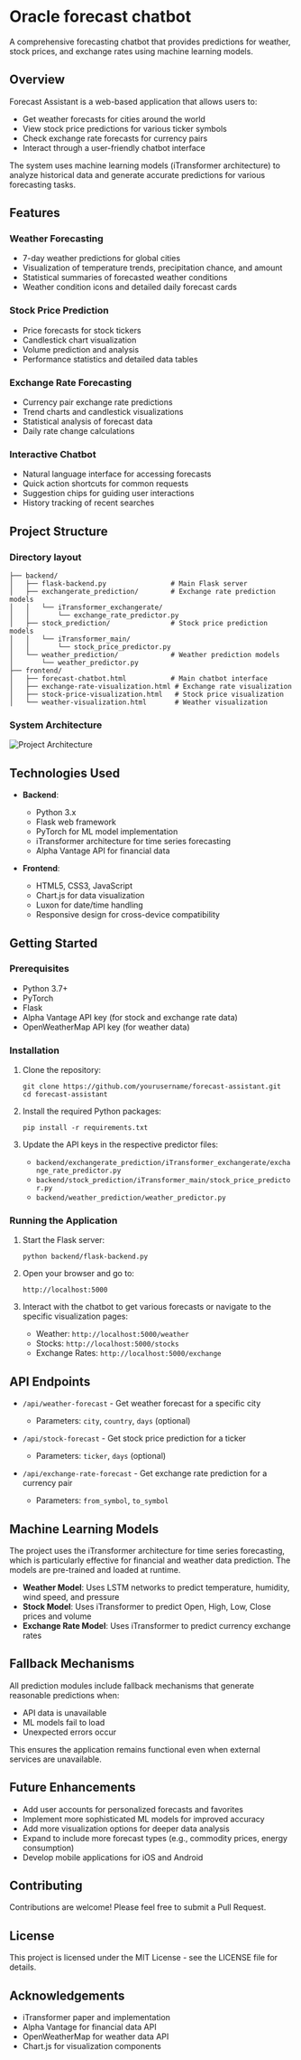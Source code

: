 # Oracle forecast chatbot

A comprehensive forecasting chatbot that provides predictions for weather, stock prices, and exchange rates using machine learning models.

## Overview

Forecast Assistant is a web-based application that allows users to:
- Get weather forecasts for cities around the world
- View stock price predictions for various ticker symbols
- Check exchange rate forecasts for currency pairs
- Interact through a user-friendly chatbot interface

The system uses machine learning models (iTransformer architecture) to analyze historical data and generate accurate predictions for various forecasting tasks.

## Features

### Weather Forecasting
- 7-day weather predictions for global cities
- Visualization of temperature trends, precipitation chance, and amount
- Statistical summaries of forecasted weather conditions
- Weather condition icons and detailed daily forecast cards

### Stock Price Prediction
- Price forecasts for stock tickers
- Candlestick chart visualization
- Volume prediction and analysis
- Performance statistics and detailed data tables

### Exchange Rate Forecasting
- Currency pair exchange rate predictions
- Trend charts and candlestick visualizations
- Statistical analysis of forecast data
- Daily rate change calculations

### Interactive Chatbot
- Natural language interface for accessing forecasts
- Quick action shortcuts for common requests
- Suggestion chips for guiding user interactions
- History tracking of recent searches

## Project Structure
### Directory layout 
```
├── backend/
│   ├── flask-backend.py                # Main Flask server
│   ├── exchangerate_prediction/        # Exchange rate prediction models
│   │   └── iTransformer_exchangerate/   
│   │       └── exchange_rate_predictor.py
│   ├── stock_prediction/               # Stock price prediction models
│   │   └── iTransformer_main/
│   │       └── stock_price_predictor.py
│   └── weather_prediction/             # Weather prediction models
│       └── weather_predictor.py
├── frontend/
│   ├── forecast-chatbot.html           # Main chatbot interface
│   ├── exchange-rate-visualization.html # Exchange rate visualization
│   ├── stock-price-visualization.html   # Stock price visualization
│   └── weather-visualization.html       # Weather visualization
```
### System Architecture
![Project Architecture](/system_architecture.png)

## Technologies Used

- **Backend**:
  - Python 3.x
  - Flask web framework
  - PyTorch for ML model implementation
  - iTransformer architecture for time series forecasting
  - Alpha Vantage API for financial data

- **Frontend**:
  - HTML5, CSS3, JavaScript
  - Chart.js for data visualization
  - Luxon for date/time handling
  - Responsive design for cross-device compatibility

## Getting Started

### Prerequisites
- Python 3.7+
- PyTorch
- Flask
- Alpha Vantage API key (for stock and exchange rate data)
- OpenWeatherMap API key (for weather data)

### Installation

1. Clone the repository:
   ```
   git clone https://github.com/yourusername/forecast-assistant.git
   cd forecast-assistant
   ```

2. Install the required Python packages:
   ```
   pip install -r requirements.txt
   ```

3. Update the API keys in the respective predictor files:
   - `backend/exchangerate_prediction/iTransformer_exchangerate/exchange_rate_predictor.py`
   - `backend/stock_prediction/iTransformer_main/stock_price_predictor.py`
   - `backend/weather_prediction/weather_predictor.py`

### Running the Application

1. Start the Flask server:
   ```
   python backend/flask-backend.py
   ```

2. Open your browser and go to:
   ```
   http://localhost:5000
   ```

3. Interact with the chatbot to get various forecasts or navigate to the specific visualization pages:
   - Weather: `http://localhost:5000/weather`
   - Stocks: `http://localhost:5000/stocks`
   - Exchange Rates: `http://localhost:5000/exchange`

## API Endpoints

- `/api/weather-forecast` - Get weather forecast for a specific city
  - Parameters: `city`, `country`, `days` (optional)

- `/api/stock-forecast` - Get stock price prediction for a ticker
  - Parameters: `ticker`, `days` (optional)

- `/api/exchange-rate-forecast` - Get exchange rate prediction for a currency pair
  - Parameters: `from_symbol`, `to_symbol`

## Machine Learning Models

The project uses the iTransformer architecture for time series forecasting, which is particularly effective for financial and weather data prediction. The models are pre-trained and loaded at runtime.

- **Weather Model**: Uses LSTM networks to predict temperature, humidity, wind speed, and pressure
- **Stock Model**: Uses iTransformer to predict Open, High, Low, Close prices and volume
- **Exchange Rate Model**: Uses iTransformer to predict currency exchange rates

## Fallback Mechanisms

All prediction modules include fallback mechanisms that generate reasonable predictions when:
- API data is unavailable
- ML models fail to load
- Unexpected errors occur

This ensures the application remains functional even when external services are unavailable.

## Future Enhancements

- Add user accounts for personalized forecasts and favorites
- Implement more sophisticated ML models for improved accuracy
- Add more visualization options for deeper data analysis
- Expand to include more forecast types (e.g., commodity prices, energy consumption)
- Develop mobile applications for iOS and Android

## Contributing

Contributions are welcome! Please feel free to submit a Pull Request.

## License

This project is licensed under the MIT License - see the LICENSE file for details.

## Acknowledgements

- iTransformer paper and implementation
- Alpha Vantage for financial data API
- OpenWeatherMap for weather data API
- Chart.js for visualization components
